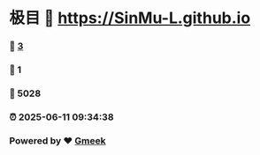 # 极目 :link: https://SinMu-L.github.io 
### :page_facing_up: [3](https://SinMu-L.github.io/tag.html) 
### :speech_balloon: 1 
### :hibiscus: 5028 
### :alarm_clock: 2025-06-11 09:34:38 
### Powered by :heart: [Gmeek](https://github.com/Meekdai/Gmeek)
